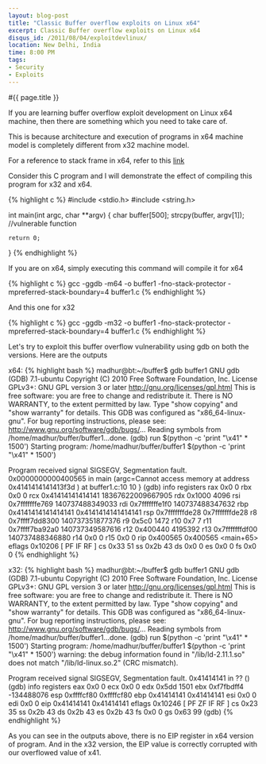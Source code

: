 ```yaml
---
layout: blog-post
title: "Classic Buffer overflow exploits on Linux x64"
excerpt: Classic Buffer overflow exploits on Linux x64
disqus_id: /2011/08/04/exploitdevlinux/
location: New Delhi, India
time: 8:00 PM
tags:
- Security
- Exploits
---
```


#{{ page.title }}

If you are learning buffer overflow exploit development on Linux x64 machine, then there are something which you need to take care of.

This is because architecture and execution of programs in x64 machine model is completely different from x32 machine model.

For a reference to stack frame in x64, refer to this [link](http://analyze-v.com/?p=468)

Consider this C program and I will demonstrate the effect of compiling this program for x32 and x64.

{% highlight c %}
#include <stdio.h>
#include <string.h>

int main(int argc, char **argv)
{
	char buffer[500];
	strcpy(buffer, argv[1]);  //vulnerable function
	
	return 0;
}
{% endhighlight %}

If you are on x64, simply executing this command will compile it for x64

{% highlight c %}
gcc -ggdb -m64 -o buffer1 -fno-stack-protector -mpreferred-stack-boundary=4 buffer1.c
{% endhighlight %}

And this one for x32

{% highlight c %}
gcc -ggdb -m32 -o buffer1 -fno-stack-protector -mpreferred-stack-boundary=4 buffer1.c
{% endhighlight %}

Let's try to exploit this buffer overflow vulnerability using gdb on both the versions. Here are the outputs

x64:
{% highlight bash %}
madhur@bt:~/buffer$ gdb buffer1
GNU gdb (GDB) 7.1-ubuntu
Copyright (C) 2010 Free Software Foundation, Inc.
License GPLv3+: GNU GPL version 3 or later <http://gnu.org/licenses/gpl.html>
This is free software: you are free to change and redistribute it.
There is NO WARRANTY, to the extent permitted by law.  Type "show copying"
and "show warranty" for details.
This GDB was configured as "x86_64-linux-gnu".
For bug reporting instructions, please see:
<http://www.gnu.org/software/gdb/bugs/>...
Reading symbols from /home/madhur/buffer/buffer1...done.
(gdb) run $(python -c 'print "\x41" * 1500')
Starting program: /home/madhur/buffer/buffer1 $(python -c 'print "\x41" * 1500')

Program received signal SIGSEGV, Segmentation fault.
0x0000000000400565 in main (argc=Cannot access memory at address 0x4141414141413f3d
) at buffer1.c:10
10	}
(gdb) info registers
rax            0x0	0
rbx            0x0	0
rcx            0x41414141414141	18367622009667905
rdx            0x1000	4096
rsi            0x7fffffffe769	140737488349033
rdi            0x7fffffffe1f0	140737488347632
rbp            0x4141414141414141	0x4141414141414141
rsp            0x7fffffffde28	0x7fffffffde28
r8             0x7ffff7dd8300	140737351877376
r9             0x5c0	1472
r10            0x7	7
r11            0x7ffff7ba92a0	140737349587616
r12            0x400440	4195392
r13            0x7fffffffdf00	140737488346880
r14            0x0	0
r15            0x0	0
rip            0x400565	0x400565 <main+65>
eflags         0x10206	[ PF IF RF ]
cs             0x33	51
ss             0x2b	43
ds             0x0	0
es             0x0	0
fs             0x0	0
{% endhighlight %}

x32:
{% highlight bash %}
madhur@bt:~/buffer$ gdb buffer1
GNU gdb (GDB) 7.1-ubuntu
Copyright (C) 2010 Free Software Foundation, Inc.
License GPLv3+: GNU GPL version 3 or later <http://gnu.org/licenses/gpl.html>
This is free software: you are free to change and redistribute it.
There is NO WARRANTY, to the extent permitted by law.  Type "show copying"
and "show warranty" for details.
This GDB was configured as "x86_64-linux-gnu".
For bug reporting instructions, please see:
<http://www.gnu.org/software/gdb/bugs/>...
Reading symbols from /home/madhur/buffer/buffer1...done.
(gdb) run $(python -c 'print "\x41" * 1500')
Starting program: /home/madhur/buffer/buffer1 $(python -c 'print "\x41" * 1500')
warning: the debug information found in "/lib/ld-2.11.1.so" does not match "/lib/ld-linux.so.2" (CRC mismatch).


Program received signal SIGSEGV, Segmentation fault.
0x41414141 in ?? ()
(gdb) info registers
eax            0x0	0
ecx            0x0	0
edx            0x5dd	1501
ebx            0xf7fbdff4	-134488076
esp            0xffffcf80	0xffffcf80
ebp            0x41414141	0x41414141
esi            0x0	0
edi            0x0	0
eip            0x41414141	0x41414141
eflags         0x10246	[ PF ZF IF RF ]
cs             0x23	35
ss             0x2b	43
ds             0x2b	43
es             0x2b	43
fs             0x0	0
gs             0x63	99
(gdb) 
{% endhighlight %}

As you can see in the outputs above, there is no EIP register in x64 version of program. And in the x32 version, the EIP value is correctly corrupted with our overflowed value of x41.

